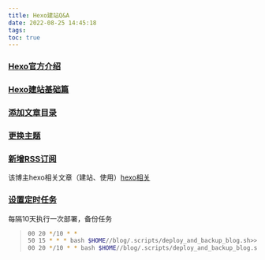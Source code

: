 ```yaml
---
title: Hexo建站Q&A
date: 2022-08-25 14:45:18
tags:
toc: true
---
```


### [Hexo官方介绍](https://hexo.io/zh-cn/)

### [Hexo建站基础篇](http://hanyu.fit/2021/06/17/记%20---%20关于近段时间学习的总结(Hexo建站%20--%20基础篇-搭建环境)/)

### [添加文章目录](https://xyzardq.github.io/2016/11/04/Hexo添加文章目录/)

### [更换主题](https://zhuanlan.zhihu.com/p/137338730) 


### [新增RSS订阅](https://www.google.com.hk/url?sa=t&rct=j&q=&esrc=s&source=web&cd=&ved=2ahUKEwioobuwtOH5AhXnt1YBHThrBVkQFnoECAYQAw&url=https%3A%2F%2Fzhuanlan.zhihu.com%2Fp%2F392900543&usg=AOvVaw2yK-opF-gOHYXKevVeXYPH) 

该博主hexo相关文章（建站、使用）[hexo相关](https://www.zhihu.com/column/c_1402548025064128512)


### [设置定时任务](https://tooltt.com/crontab/c/118.html)

每隔10天执行一次部署，备份任务
>
>```bash
>00 20 */10 * * 
>50 15 * * * bash $HOME//blog/.scripts/deploy_and_backup_blog.sh>>$HOME/blog/deployment.log
>00 20 */10 * * bash $HOME//blog/.scripts/deploy_and_backup_blog.sh>>$HOME/blog/deployment.log
>
>```
>
>

